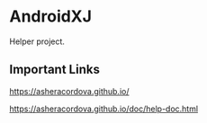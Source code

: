 # AndroidXJ
Helper project.

## Important Links
https://asheracordova.github.io/

https://asheracordova.github.io/doc/help-doc.html
